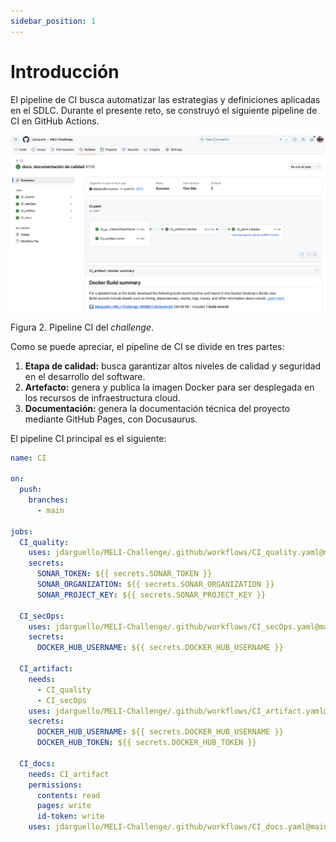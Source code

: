 ```yaml
---
sidebar_position: 1
---
```


# Introducción

El pipeline de CI busca automatizar las estrategias y definiciones aplicadas en el SDLC. Durante el presente reto, se construyó el siguiente pipeline de CI en GitHub Actions.

![](../../../static/img/supply/CI.png)

Figura 2. Pipeline CI del _challenge_.

Como se puede apreciar, el pipeline de CI se divide en tres partes:

1. __Etapa de calidad:__ busca garantizar altos niveles de calidad y seguridad en el desarrollo del software. 
2. __Artefacto:__ genera y publica la imagen Docker para ser desplegada en los recursos de infraestructura cloud.
3. __Documentación:__ genera la documentación técnica del proyecto mediante GitHub Pages, con Docusaurus.

El pipeline CI principal es el siguiente:

```yaml
name: CI

on:
  push:
    branches:
      - main

jobs:
  CI_quality:
    uses: jdarguello/MELI-Challenge/.github/workflows/CI_quality.yaml@main
    secrets:
      SONAR_TOKEN: ${{ secrets.SONAR_TOKEN }}
      SONAR_ORGANIZATION: ${{ secrets.SONAR_ORGANIZATION }}
      SONAR_PROJECT_KEY: ${{ secrets.SONAR_PROJECT_KEY }}

  CI_secOps:
    uses: jdarguello/MELI-Challenge/.github/workflows/CI_secOps.yaml@main
    secrets:
      DOCKER_HUB_USERNAME: ${{ secrets.DOCKER_HUB_USERNAME }}

  CI_artifact:
    needs: 
      - CI_quality
      - CI_secOps
    uses: jdarguello/MELI-Challenge/.github/workflows/CI_artifact.yaml@main
    secrets:
      DOCKER_HUB_USERNAME: ${{ secrets.DOCKER_HUB_USERNAME }}
      DOCKER_HUB_TOKEN: ${{ secrets.DOCKER_HUB_TOKEN }}

  CI_docs:
    needs: CI_artifact
    permissions:
      contents: read
      pages: write
      id-token: write
    uses: jdarguello/MELI-Challenge/.github/workflows/CI_docs.yaml@main
```